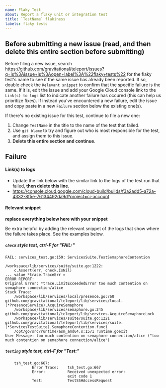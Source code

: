 ```yaml
---
name: Flaky Test
about: Report a flaky unit or integration test
title: `TestName` flakiness
labels: flaky tests
---
```


## Before submitting a new issue (read, and then delete this entire section before submitting)

Before filing a new issue, search https://github.com/gravitational/teleport/issues?q=is%3Aissue+is%3Aopen+label%3A%22flaky+tests%22 for
the flaky test's name to see if the same issue has already been reported. If so, double check the `Relevant snippet` to confirm that
the specific failure is the same. If it is, edit the issue and add your Google Cloud console link to the `Link(s) to logs` list to indicate
another failure has occured (this can help us prioritize fixes). If instead you've encountered a new failure, edit the issue and copy paste
in a new `Failure` section below the existing one(s).

If there's no existing issue for this test, continue to file a new one:

1. Change `TestName` in the title to the name of the test that failed.
2. Use `git blame` to try and figure out who is most responsible for the test, and assign them to this issue.
3. **Delete this entire section and continue**.

## Failure

#### Link(s) to logs

- Update the link below with the similar link to the logs of the test run that failed, **then delete this line**.
- https://console.cloud.google.com/cloud-build/builds/f3a2add5-a72a-4332-8f5e-76134492da9d?project=ci-account

#### Relevant snippet

**replace everything below here with your snippet**

Be extra helpful by adding the relevant snippet of the logs that show where the failure takes place.
See the examples below.

##### `check` style test, ctrl-F for "FAIL:"

```
FAIL: services_test.go:159: ServicesSuite.TestSemaphoreContention

/workspace/lib/services/suite/suite.go:1222:
    c.Assert(err, check.IsNil)
... value *trace.TraceErr =
ERROR REPORT:
Original Error: *trace.LimitExceededError too much contention on semaphore connection/alice
Stack Trace:
	/workspace/lib/services/local/presence.go:760 github.com/gravitational/teleport/lib/services/local.(*PresenceService).AcquireSemaphore
	/workspace/lib/services/semaphore.go:245 github.com/gravitational/teleport/lib/services.AcquireSemaphoreLock
	/workspace/lib/services/suite/suite.go:1221 github.com/gravitational/teleport/lib/services/suite.(*ServicesTestSuite).SemaphoreContention.func1
	/opt/go/src/runtime/asm_amd64.s:1571 runtime.goexit
User Message: too much contention on semaphore connection/alice ("too much contention on semaphore connection/alice")
```

##### `testing` style test, ctrl-F for "Test:"

```
    tsh_test.go:667:
        	Error Trace:	tsh_test.go:667
        	Error:      	Received unexpected error:
        	            	exit code 1
        	Test:       	TestSSHAccessRequest
```
